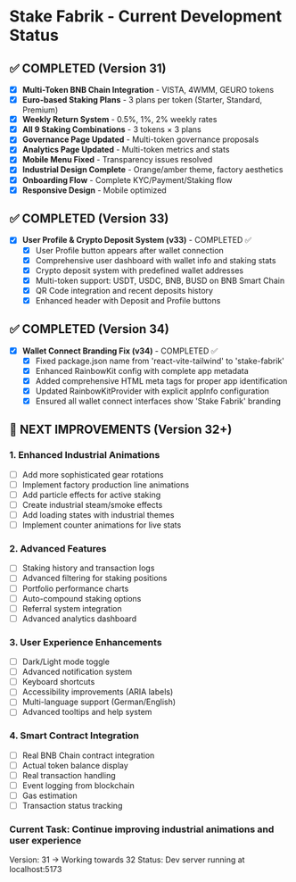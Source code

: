# Stake Fabrik - Current Development Status

## ✅ COMPLETED (Version 31)
- [x] **Multi-Token BNB Chain Integration** - VISTA, 4WMM, GEURO tokens
- [x] **Euro-based Staking Plans** - 3 plans per token (Starter, Standard, Premium)
- [x] **Weekly Return System** - 0.5%, 1%, 2% weekly rates
- [x] **All 9 Staking Combinations** - 3 tokens × 3 plans
- [x] **Governance Page Updated** - Multi-token governance proposals
- [x] **Analytics Page Updated** - Multi-token metrics and stats
- [x] **Mobile Menu Fixed** - Transparency issues resolved
- [x] **Industrial Design Complete** - Orange/amber theme, factory aesthetics
- [x] **Onboarding Flow** - Complete KYC/Payment/Staking flow
- [x] **Responsive Design** - Mobile optimized

## ✅ COMPLETED (Version 33)
- [x] **User Profile & Crypto Deposit System (v33)** - COMPLETED ✅
  - [x] User Profile button appears after wallet connection
  - [x] Comprehensive user dashboard with wallet info and staking stats
  - [x] Crypto deposit system with predefined wallet addresses
  - [x] Multi-token support: USDT, USDC, BNB, BUSD on BNB Smart Chain
  - [x] QR Code integration and recent deposits history
  - [x] Enhanced header with Deposit and Profile buttons

## ✅ COMPLETED (Version 34)
- [x] **Wallet Connect Branding Fix (v34)** - COMPLETED ✅
  - [x] Fixed package.json name from 'react-vite-tailwind' to 'stake-fabrik'
  - [x] Enhanced RainbowKit config with complete app metadata
  - [x] Added comprehensive HTML meta tags for proper app identification
  - [x] Updated RainbowKitProvider with explicit appInfo configuration
  - [x] Ensured all wallet connect interfaces show 'Stake Fabrik' branding

## 🔄 NEXT IMPROVEMENTS (Version 32+)

### 1. Enhanced Industrial Animations
- [ ] Add more sophisticated gear rotations
- [ ] Implement factory production line animations
- [ ] Add particle effects for active staking
- [ ] Create industrial steam/smoke effects
- [ ] Add loading states with industrial themes
- [ ] Implement counter animations for live stats

### 2. Advanced Features
- [ ] Staking history and transaction logs
- [ ] Advanced filtering for staking positions
- [ ] Portfolio performance charts
- [ ] Auto-compound staking options
- [ ] Referral system integration
- [ ] Advanced analytics dashboard

### 3. User Experience Enhancements
- [ ] Dark/Light mode toggle
- [ ] Advanced notification system
- [ ] Keyboard shortcuts
- [ ] Accessibility improvements (ARIA labels)
- [ ] Multi-language support (German/English)
- [ ] Advanced tooltips and help system

### 4. Smart Contract Integration
- [ ] Real BNB Chain contract integration
- [ ] Actual token balance display
- [ ] Real transaction handling
- [ ] Event logging from blockchain
- [ ] Gas estimation
- [ ] Transaction status tracking

### Current Task: Continue improving industrial animations and user experience

Version: 31 → Working towards 32
Status: Dev server running at localhost:5173

